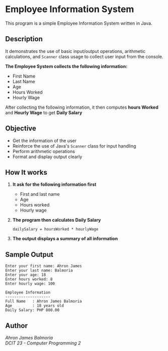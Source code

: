 # Employee Information System
This program is a simple Employee Information System written in Java.

## Description
It demonstrates the use of basic input/output operations, arithmetic calculations, and `Scanner` class usage to collect user input from the console.

**The Employee System collects the following information:**
- First Name
- Last Name
- Age
- Hours Worked
- Hourly Wage
 
After collecting the following information, it then computes **hours Worked** and **Hourly Wage** to get **Daily Salary**

## Objective
- Get the information of the user
- Reinforce the use of Java's `Scanner` class for input handling
- Perform arithmetic operations
- Format and display output clearly

## How It works

1. **It ask for the following information first** 
   - First and last name
   - Age
   - Hours worked
   - Hourly wage

2. **The program then calculates Daily Salary**
    ```
   dailySalary = hoursWorked * hourlyWage
    ```
3. **The output displays a summary of all information**

## Sample Output

```
Enter your first name: Ahron James
Enter your last name: Balmoria
Enter your age: 18
Enter hours worked: 8
Enter hourly wage: 100

Employee Information
--------------------
Full Name   : Ahron James Balmoria
Age         : 18 years old
Daily Salary: PHP 800.00
```

## Author
*Ahron James Balmoria*  
*DCIT 23 - Computer Programming 2*
